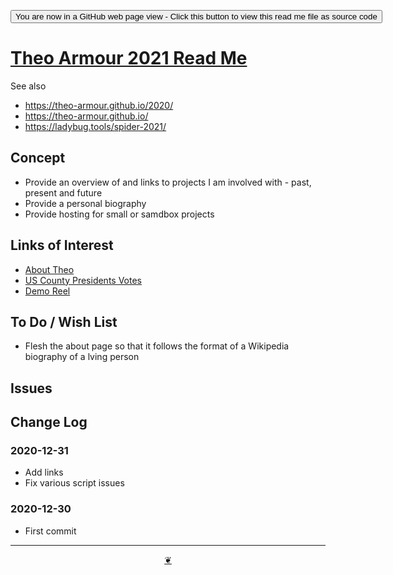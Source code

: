 <span style=display:none; >[You are now in a GitHub source code view - click this link to view Read Me file as a web page]( https://theo-armour.github.io/2021/  "View file as a web page." ) </span>

<div><input type=button onclick=window.top.location.href="https://github.com/theo-armour/2021/tree/master/";
value='You are now in a GitHub web page view - Click this button to view this read me file as source code' ></div>


# [Theo Armour 2021 Read Me]( https://theo-armour.github.io/2021/ )

<!--
<div class=iframe-resize ><iframe src=https://theo-armour.github.io/2021/  height=100% width=100% ></iframe></div>
_Theo Armour in a resizable window. One finger to rotate. Two to zoom._

### Full Screen: [Theo Armour]( https://theo-armour.github.io/2021/ )
-->

See also

* https://theo-armour.github.io/2020/
* https://theo-armour.github.io/
* https://ladybug.tools/spider-2021/


## Concept

* Provide an overview of and links to projects I am involved with - past, present and future
* Provide a personal biography
* Provide hosting for small or samdbox projects

## Links of Interest

* [About Theo]( https://theo-armour.github.io/2021/#pages/about-theo.md )
* [US County Presidents Votes]( https://theo-armour.github.io/2021/#sandbox/us-county-votes/index.html )
* [Demo Reel]( https://theo-armour.github.io/2021/demo-reel/ )



## To Do / Wish List

* Flesh the about page so that it follows the format of a Wikipedia biography of a lving person

## Issues


## Change Log

### 2020-12-31

* Add links
* Fix various script issues

### 2020-12-30

* First commit


***

<center title="Hello! Click me to go up to the top" ><a class=aDingbat href=javascript:window.scrollTo(0,0);> ❦ </a></center>
